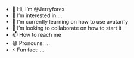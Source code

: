 - 👋 Hi, I’m @Jerryforex
- 👀 I’m interested in ...
- 🌱 I’m currently learning on how to use avatarify
- 💞️ I’m looking to collaborate on how to start it
- 📫 How to reach me 
- 😄 Pronouns: ...
- ⚡ Fun fact: ...

<!---
Jerryforex/Jerryforex is a ✨ special ✨ repository because its `README.md` (this file) appears on your GitHub profile.
You can click the Preview link to take a look at your changes.
--->
